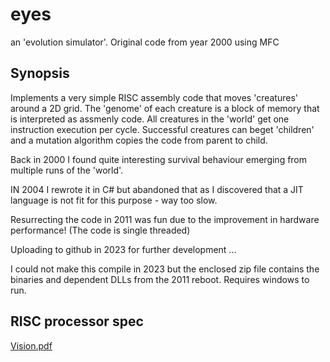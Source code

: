# eyes
an 'evolution simulator'. Original code from year 2000 using MFC


## Synopsis

Implements a very simple RISC assembly code that moves 'creatures' around a 2D grid. The 'genome' of each creature is a block of memory that is interpreted as assmenly code. All creatures in the 'world' get one instruction execution per cycle. Successful creatures can beget 'children' and a mutation algorithm copies the code from parent to child.

Back in 2000 I found quite interesting survival behaviour emerging from multiple runs of the 'world'.

IN 2004 I rewrote it in C# but abandoned that as I discovered that a JIT language is not fit for this purpose - way too slow. 

Resurrecting the code in 2011 was fun due to the improvement in hardware performance! (The code is single threaded)

Uploading to github in 2023 for further development ...

I could not make this compile in 2023 but the enclosed zip file contains the binaries and dependent DLLs from the 2011 reboot. Requires windows to run. 

## RISC processor spec

[Vision.pdf](https://github.com/gilesknap/eyes/files/10464992/Vision.pdf)
